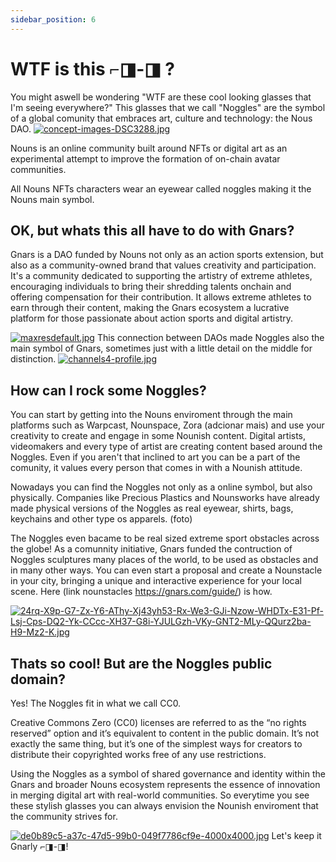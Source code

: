 ```yaml
---
sidebar_position: 6
---
```


# WTF is this ⌐◨-◨ ? 

You might aswell be wondering "WTF are these cool looking glasses that I'm seeing everywhere?" This glasses that we call "Noggles" are the symbol of a global comunity that embraces art, culture and technology: the Nous DAO. 
[![concept-images-DSC3288.jpg](https://i.postimg.cc/HLpkh6n7/concept-images-DSC3288.jpg)](https://postimg.cc/PCRHLzmt)

Nouns is an online community built around NFTs or digital art as an experimental attempt to improve the formation of on-chain avatar communities.

All Nouns NFTs characters wear an eyewear called noggles making it the Nouns main symbol. 

## OK, but whats this all have to do with Gnars? 

Gnars is a DAO funded by Nouns not only as an action sports extension, but also as a community-owned brand that values creativity and participation. It's a community dedicated to supporting the artistry of extreme athletes, encouraging individuals to bring their shredding talents onchain and offering compensation for their contribution. It allows extreme athletes to earn through their content, making the Gnars ecosystem a lucrative platform for those passionate about action sports and digital artistry.
 
[![maxresdefault.jpg](https://i.postimg.cc/fWctBqwD/maxresdefault.jpg)](https://postimg.cc/14z3zHnj)
This connection between DAOs made Noggles also the main symbol of Gnars, sometimes just with a little detail on the middle for distinction.
[![channels4-profile.jpg](https://i.postimg.cc/sDSMvnNt/channels4-profile.jpg)](https://postimg.cc/TpddscG9)


## How can I rock some Noggles?

You can start by getting into the Nouns enviroment through the main platforms such as Warpcast, Nounspace, Zora (adcionar mais) and use your creativity to create and engage in some Nounish content. Digital artists, videomakers and every type of artist are creating content based around the Noggles.
Even if you aren't that inclined to art you can be a part of the comunity, it values every person that comes in with a Nounish attitude. 


Nowadays you can find the Noggles not only as a online symbol, but also physically. Companies like Precious Plastics and Nounsworks have already made physical versions of the Noggles as real eyewear, shirts, bags, keychains and other type os apparels.
(foto)

The Noggles even bacame to be real sized extreme sport obstacles across the globe! As a comunnity initiative, Gnars funded the contruction of Noggles sculptures many places of the world, to be used as obstacles and in many other ways. You can even start a proposal and create a Nounstacle in your city, bringing a unique and interactive experience for your local scene. Here (link nounstacles https://gnars.com/guide/) is how.

[![24rq-X9p-G7-Zx-Y6-AThy-Xj43yh53-Rx-We3-GJi-Nzow-WHDTx-E31-Pf-Lsj-Cps-DQ2-Yk-CCcc-XH37-G8i-YJULGzh-VKy-GNT2-MLy-QQurz2ba-H9-Mz2-K.jpg](https://i.postimg.cc/0jgpjhRh/24rq-X9p-G7-Zx-Y6-AThy-Xj43yh53-Rx-We3-GJi-Nzow-WHDTx-E31-Pf-Lsj-Cps-DQ2-Yk-CCcc-XH37-G8i-YJULGzh-VKy-GNT2-MLy-QQurz2ba-H9-Mz2-K.jpg)](https://postimg.cc/VrRSHGNF)

## Thats so cool! But are the Noggles public domain?

Yes! The Noggles fit in what we call CC0. 

Creative Commons Zero (CC0) licenses are referred to as the “no rights reserved” option and it’s equivalent to content in the public domain. It’s not exactly the same thing, but it’s one of the simplest ways for creators to distribute their copyrighted works free of any use restrictions.

Using the Noggles as a symbol of shared governance and identity within the Gnars and broader Nouns ecosystem represents the essence of innovation in merging digital art with real-world communities. So everytime you see these stylish glasses you can always envision the Nounish enviroment that the community strives for.

[![de0b89c5-a37c-47d5-99b0-049f7786cf9e-4000x4000.jpg](https://i.postimg.cc/25b2PN61/de0b89c5-a37c-47d5-99b0-049f7786cf9e-4000x4000.jpg)](https://postimg.cc/xkQvz7LQ)
Let's keep it Gnarly ⌐◨-◨!
